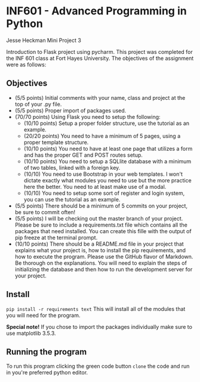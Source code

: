 # INF601 - Advanced Programming in Python
 Jesse Heckman
Mini Project 3  
 
Introduction to Flask project using pycharm.  This project was completed for the INF 601 class at 
Fort Hayes University.  The objectives of the assignment were as follows:
## Objectives

- (5/5 points) Initial comments with your name, class and project at the top of your .py file.
- (5/5 points) Proper import of packages used.
- (70/70 points) Using Flask you need to setup the following:
  -    (10/10 points) Setup a proper folder structure, use the tutorial as an example.
  -    (20/20 points) You need to have a minimum of 5 pages, using a proper template structure.
  -    (10/10 points) You need to have at least one page that utilizes a form and has the proper GET and POST routes setup.
  -    (10/10 points) You need to setup a SQLlite database with a minimum of two tables, linked with a foreign key.
  -    (10/10) You need to use Bootstrap in your web templates. I won't dictate exactly what modules you need to use but the more practice here the better. You need to at least make use of a modal.
  -    (10/10) You need to setup some sort of register and login system, you can use the tutorial as an example.
-    (5/5 points) There should be a minimum of 5 commits on your project, be sure to commit often!
-    (5/5 points) I will be checking out the master branch of your project. Please be sure to include a requirements.txt file which contains all the packages that need installed. You can create this fille with the output of pip freeze at the terminal prompt.
-    (10/10 points) There should be a README.md file in your project that explains what your project is, how to install the pip requirements, and how to execute the program. Please use the GitHub flavor of Markdown. Be thorough on the explanations. You will need to explain the steps of initializing the database and then how to run the development server for your project.

## Install 
`pip install -r requirements text`
This will install all of the modules that you will need for the program. 

**Special note!** If you chose to import the packages individually make sure to use matplotlib 3.5.3.

## Running the program
To run this program clicking the green code button `clone` the code and run in you're preferred python editor. 

